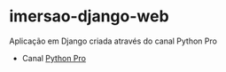 # imersao-django-web

Aplicação em Django criada através do canal Python Pro

* Canal [Python Pro](https://www.youtube.com/playlist?list=PLA05yVJtRWYRgtGyrdH4Bbf2gtbk6OtTu)